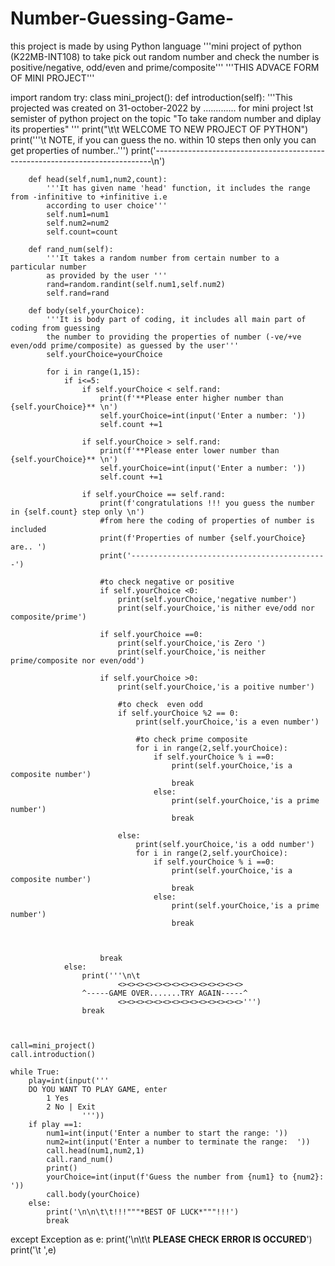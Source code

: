 # Number-Guessing-Game-
this project is made by using Python language 
'''mini project of python (K22MB-INT108) to take pick out random number and
check the number is positive/negative, odd/even and prime/composite'''
'''THIS ADVACE FORM OF MINI PROJECT'''

import random
try:
    class mini_project():
        def introduction(self):
            '''This projected was created on 31-october-2022 by ............. for
            mini project !st semister   of python project on the topic "To take
            random number and diplay its properties" '''
            print("\t\t WELCOME TO NEW PROJECT OF PYTHON")
            print('''\t     NOTE, if you can guess the no. within 10
                steps then only you can get properties of number..''')
            print('-----------------------------------------------------------------------------\n')
            
        def head(self,num1,num2,count):
            '''It has given name 'head' function, it includes the range from -infinitive to +infinitive i.e
            according to user choice'''
            self.num1=num1
            self.num2=num2
            self.count=count
            
        def rand_num(self):
            '''It takes a random number from certain number to a particular number
            as provided by the user '''
            rand=random.randint(self.num1,self.num2)
            self.rand=rand
            
        def body(self,yourChoice):
            '''It is body part of coding, it includes all main part of coding from guessing
            the number to providing the properties of number (-ve/+ve even/odd prime/composite) as guessed by the user'''
            self.yourChoice=yourChoice
            
            for i in range(1,15):
                if i<=5:
                    if self.yourChoice < self.rand:
                        print(f'**Please enter higher number than {self.yourChoice}** \n')
                        self.yourChoice=int(input('Enter a number: '))
                        self.count +=1
                        
                    if self.yourChoice > self.rand:
                        print(f'**Please enter lower number than {self.yourChoice}** \n')
                        self.yourChoice=int(input('Enter a number: '))
                        self.count +=1
                        
                    if self.yourChoice == self.rand:
                        print(f'congratulations !!! you guess the number in {self.count} step only \n')
                        #from here the coding of properties of number is included
                        print(f'Properties of number {self.yourChoice} are.. ')
                        print('--------------------------------------------')
                        
                        #to check negative or positive
                        if self.yourChoice <0:
                            print(self.yourChoice,'negative number')
                            print(self.yourChoice,'is nither eve/odd nor composite/prime')
                            
                        if self.yourChoice ==0:
                            print(self.yourChoice,'is Zero ')
                            print(self.yourChoice,'is neither prime/composite nor even/odd')
                            
                        if self.yourChoice >0:
                            print(self.yourChoice,'is a poitive number')
                            
                            #to check  even odd 
                            if self.yourChoice %2 == 0:
                                print(self.yourChoice,'is a even number')
                                
                                #to check prime composite
                                for i in range(2,self.yourChoice):
                                    if self.yourChoice % i ==0:
                                        print(self.yourChoice,'is a composite number')
                                        break
                                    else:
                                        print(self.yourChoice,'is a prime number')
                                        break
                                    
                            else:
                                print(self.yourChoice,'is a odd number')
                                for i in range(2,self.yourChoice):
                                    if self.yourChoice % i ==0:
                                        print(self.yourChoice,'is a composite number')
                                        break
                                    else:
                                        print(self.yourChoice,'is a prime number')
                                        break
                                

                            
                        break
                else:
                    print('''\n\t
                            <><><><><><><><><><><><><><>
                    ^-----GAME OVER.......TRY AGAIN-----^
                            <><><><><><><><><><><><><><>''')
                    break

                    
                        
    call=mini_project()
    call.introduction()

    while True:
        play=int(input('''
        DO YOU WANT TO PLAY GAME, enter
            1 Yes
            2 No | Exit
                    '''))
        if play ==1: 
            num1=int(input('Enter a number to start the range: '))
            num2=int(input('Enter a number to terminate the range:  '))
            call.head(num1,num2,1)
            call.rand_num()
            print()
            yourChoice=int(input(f'Guess the number from {num1} to {num2}: '))
            call.body(yourChoice)
        else:
            print('\n\n\t\t!!!"""*BEST OF LUCK*"""!!!')
            break
except Exception as e:
    print('\n\t\t **PLEASE CHECK ERROR IS OCCURED**')
    print('\t     ',e)

